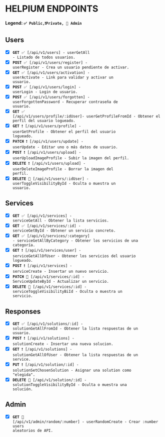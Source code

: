 # HELPIUM ENDPOINTS

#### Legend: <code>✅ Public,❗Private, 🚫 Admin</code>

## Users

- [x] <code>**GET**    ✅ [/api/v1/users]                - userGetAll               - Listado de todos usuarios.</code>
- [x] <code>**POST**   ✅ [/api/v1/users/register]       - userRegister             - Crea un usuario pendiente de activar.</code>
- [x] <code>**GET**    ✅ [/api/v1/users/activation]     - userActivate             - Link para validar y activar un usuario.</code>
- [x] <code>**POST**   ✅ [/api/v1/users/login]          - userLogin                - Login de usuario.</code>
- [x] <code>**POST**   ✅ [/api/v1/users/forgotten]      - userForgottenPassword    - Recuperar contraseña de usuario.</code>
- [x] <code>**GET**    ✅ [/api/v1/users/profile/:idUser]- userGetProfileFromId     - Obtener el perfil del usuario logueado.</code>
- [x] <code>**GET**    ❗ [/api/v1/users/profile]        - userGetProfile           - Obtener el perfil del usuario logueado.</code>
- [x] <code>**PATCH**  ❗ [/api/v1/users/update]         - userUpdate               - Editar uno o más datos de usuario.</code>
- [x] <code>**POST**   ❗ [/api/v1/users/upload]         - userUploadImageProfile   - Subir la imagen del perfil.</code>
- [x] <code>**DELETE** ❗ [/api/v1/users/upload]         - userDeleteImageProfile   - Borrar la imagen del perfil.</code>
- [x] <code>**DELETE** 🚫 [/api/v1/users/:idUser]        - userToggleVisibilityById - Oculta o muestra un usuario.</code>

## Services

- [x] <code>**GET**    ✅ [/api/v1/services]           - serviceGetAll               - Obtener la lista servicios.</code>
- [x] <code>**GET**    ✅ [/api/v1/services/:id]       - serviceGetById              - Obtener un servicio concreto.</code>
- [x] <code>**GET**    ✅ [/api/v1/services/:category] - serviceGetAllByCategory     - Obtener los servicios de una categoría.</code>
- [x] <code>**GET**    ❗ [/api/v1/services/user]      - serviceGetAllOfUser         - Obtener los servicios del usuario logueado.</code>
- [x] <code>**POST**   ❗ [/api/v1/services]           - serviceCreate               - Insertar un nuevo servicio.</code>
- [x] <code>**PATCH**  🚫 [/api/v1/services/:id]       - ServiceUpdateById           - Actualizar un servicio.</code>
- [x] <code>**DELETE** 🚫 [/api/v1/services/:id]       - serviceToggleVisibilityBiId - Oculta o muestra un servicio.</code>

## Responses

- [x] <code>**GET**    ✅ [/api/v1/solutions/:id] - solutionGetAllFromId         - Obtener la lista respuestas de un usuario.</code>
- [x] <code>**POST**   ❗ [/api/v1/solutions]     - solutionCreate               - Insertar una nueva solucion.</code>
- [x] <code>**GET**    ❗ [/api/v1/solutions]     - solutionGetAllOfUser        - Obtener la lista respuestas de un service.</code>
- [x] <code>**PUT**    ❗ [/api/v1/solution/:id]  - solutionSetChosenSolution   - Asignar una solution como "elegida".</code>
- [x] <code>**DELETE** 🚫 [/api/v1/solution/:id]  - solutionToggleVisibilityById - Oculta o muestra una solución.</code>

## Admin

- [x] <code>**GET**    🚫 [/api/v1/admin/random/:number] - userRandomCreate         - Crear :number users aleatorios de API.</code>
